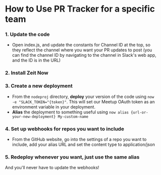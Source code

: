 # How to Use PR Tracker for a specific team

### 1. Update the code 
* Open index.js, and update the constants for Channel ID at the top, so they reflect the channel where you want your PR updates to post (you can find the channel ID by navigating to the channel in Slack's web app, and the ID is in the URL)

### 2. Install Zeit Now

### 3. Create a new deployment
* From the `nodeproj` directory, **deploy** your version of the code using `now -e "SLACK_TOKEN="{token}"`. This will set our Meetup OAuth token as an environment variable in your deployment.
* **Alias** the deployment to something useful using `now alias {url-or-your-new-deployment} My-custom-name`

### 4. Set up webhooks for repos you want to include
* From the GitHub website, go into the settings of a repo you want to include, add your alias URL and set the content type to application/json

### 5. Redeploy whenever you want, just use the same alias
And you'll never have to update the webhooks!
